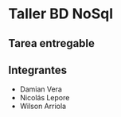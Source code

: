 # Taller BD NoSql
## Tarea entregable

## Integrantes
- Damian Vera
- Nicolás Lepore
- Wilson Arriola
